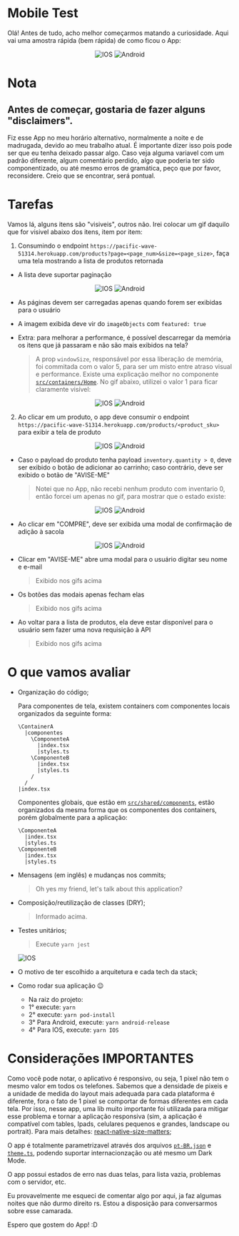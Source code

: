# Mobile Test

Olá! Antes de tudo, acho melhor começarmos matando a curiosidade. Aqui vai uma amostra rápida (bem rápida) de como ficou o App:

<p align="center">
  <img  title="IOS" src="https://i.imgur.com/DkSZBpC.gif">
  <img  title="Android" src="https://i.imgur.com/UwYH5KN.gif">
</p>

# Nota

## Antes de começar, gostaria de fazer alguns "disclaimers".

Fiz esse App no meu horário alternativo, normalmente a noite e de madrugada, devido ao meu trabalho atual. É importante dizer isso pois pode ser que eu tenha deixado passar algo. Caso veja alguma variavel com um padrão diferente, algum comentário perdido, algo que poderia ter sido componentizado, ou até mesmo erros de gramática, peço que por favor, reconsidere. Creio que se encontrar, será pontual.

# Tarefas

Vamos lá, alguns itens são "visiveis", outros não. Irei colocar um gif daquilo que for visivel abaixo dos itens, item por item:

1. Consumindo o endpoint `https://pacific-wave-51314.herokuapp.com/products?page=<page_num>&size=<page_size>`, faça uma tela mostrando a lista de produtos retornada

- A lista deve suportar paginação

<p align="center">
  <img  title="IOS" src="https://i.imgur.com/prkQsVC.gif">
  <img  title="Android" src="https://i.imgur.com/GuNi66b.gif">
</p>

- As páginas devem ser carregadas apenas quando forem ser exibidas para o usuário
- A imagem exibida deve vir do `imageObjects` com `featured: true`
- Extra: para melhorar a performance, é possível descarregar da memória os itens que já passaram e não são mais exibidos na tela?

  > A prop `windowSize`, responsável por essa liberação de memória, foi commitada com o valor 5, para ser um misto entre atraso visual e performance. Existe uma explicação melhor no componente [`src/containers/Home`](./src/containers/Home). No gif abaixo, utilizei o valor 1 para ficar claramente visível:

<p align="center">
  <img  title="IOS" src="https://i.imgur.com/gapwfrn.gif">
  <img  title="Android" src="https://i.imgur.com/AHMPmFq.gif">
</p>

2. Ao clicar em um produto, o app deve consumir o endpoint `https://pacific-wave-51314.herokuapp.com/products/<product_sku>` para exibir a tela de produto

<p align="center">
  <img  title="IOS" src="https://i.imgur.com/TuLqhYu.gif">
  <img  title="Android" src="https://i.imgur.com/AMOTgia.gif">
</p>

- Caso o payload do produto tenha payload `inventory.quantity > 0`, deve ser exibido o botão de adicionar ao carrinho; caso contrário, deve ser exibido o botão de "AVISE-ME"

  > Notei que no App, não recebi nenhum produto com inventario 0, então forcei um apenas no gif, para mostrar que o estado existe:

<p align="center">
  <img  title="IOS" src="https://i.imgur.com/YkevrPi.gif">
  <img  title="Android" src="https://i.imgur.com/AKAZ9U6.gif">
</p>

- Ao clicar em "COMPRE", deve ser exibida uma modal de confirmação de adição à sacola

<p align="center">
  <img  title="IOS" src="https://i.imgur.com/WaCNzZ6.gif">
  <img  title="Android" src="https://i.imgur.com/JEqH5Yj.gif">
</p>

- Clicar em "AVISE-ME" abre uma modal para o usuário digitar seu nome e e-mail

  > Exibido nos gifs acima

- Os botões das modais apenas fecham elas
  > Exibido nos gifs acima
- Ao voltar para a lista de produtos, ela deve estar disponível para o usuário sem fazer uma nova requisição à API
  > Exibido nos gifs acima

# O que vamos avaliar

- Organização do código;

  Para componentes de tela, existem containers com componentes locais organizados da seguinte forma:

  ```
  \ContainerA
    |componentes
      \ComponenteA
        |index.tsx
        |styles.ts
      \ComponenteB
        |index.tsx
        |styles.ts
      /
    /
  |index.tsx
  ```

  Componentes globais, que estão em [`src/shared/components`](./src/shared/components), estão organizados da mesma forma que os componentes dos containers, porém globalmente para a aplicação:

  ```
  \ComponenteA
    |index.tsx
    |styles.ts
  \ComponenteB
    |index.tsx
    |styles.ts
  ```

- Mensagens (em inglês) e mudanças nos commits;
  > Oh yes my friend, let's talk about this application?
- Composição/reutilização de classes (DRY);
  > Informado acima.
- Testes unitários;

  > Execute `yarn jest`

    <p align="left">
      <img  title="IOS" src="https://i.imgur.com/UrKmQdo.gif">
    </p>

- O motivo de ter escolhido a arquitetura e cada tech da stack;
- Como rodar sua aplicação 😉
  - Na raiz do projeto:
  - 1° execute: `yarn`
  - 2° execute: `yarn pod-install`
  - 3° Para Android, execute: `yarn android-release`
  - 4° Para IOS, execute: `yarn IOS`

# Considerações IMPORTANTES

Como você pode notar, o aplicativo é responsivo, ou seja, 1 pixel não tem o mesmo valor em todos os telefones. Sabemos que a densidade de pixeis e a unidade de medida do layout mais adequada para cada plataforma é diferente, fora o fato de 1 pixel se comportar de formas diferentes em cada tela. Por isso, nesse app, uma lib muito importante foi utilizada para mitigar esse problema e tornar a aplicação responsiva (sim, a aplicação é compatível com tables, Ipads, celulares pequenos e grandes, landscape ou portrait). Para mais detalhes: [react-native-size-matters](https://github.com/nirsky/react-native-size-matters);

O app é totalmente parametrizavel através dos arquivos [`pt-BR.json`](./src/utils/appLabels/pt-BR.json) e [`theme.ts`](./src/shared/styles/theme.ts), podendo suportar internacionzação ou até mesmo um Dark Mode.

O app possui estados de erro nas duas telas, para lista vazia, problemas com o servidor, etc.

Eu provavelmente me esqueci de comentar algo por aqui, ja faz algumas noites que não durmo direito rs. Estou a disposição para conversarmos sobre esse camarada.

Espero que gostem do App! :D
